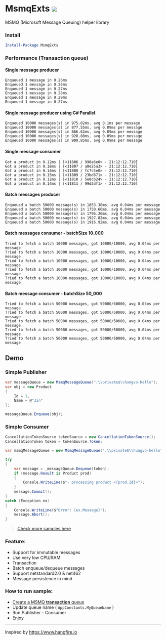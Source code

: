 # MsmqExts <a href="https://www.nuget.org/packages/MsmqExts/"><img src="https://img.shields.io/nuget/v/MsmqExts.svg?style=flat" /> </a>
MSMQ (Microsoft Message Queuing) helper library

### Install
```powershell
Install-Package MsmqExts
```

### Performance (Transaction queue)

#### Single message producer ####
```
Enqueued 1 message in 0.26ms
Enqueued 1 message in 0.26ms
Enqueued 1 message in 0.27ms
Enqueued 1 message in 0.28ms
Enqueued 1 message in 0.29ms
Enqueued 1 message in 0.27ms
```

#### Single message producer using C# Parallel ####
```
Enqueued 10000 messages(s) in 975.02ms, avg 0.1ms per message
Enqueued 10000 messages(s) in 877.55ms, avg 0.09ms per message
Enqueued 10000 messages(s) in 866.62ms, avg 0.09ms per message
Enqueued 10000 messages(s) in 928.88ms, avg 0.09ms per message
Enqueued 10000 messages(s) in 909.85ms, avg 0.09ms per message
```

#### Single message consumer ####
```
Got a product in 0.12ms | [<11806 / 998a6e0> - 21:12:12.710]
Got a product in 0.18ms | [<11807 / a0e25a3> - 21:12:12.710]
Got a product in 0.14ms | [<11808 / fc7c5e0> - 21:12:12.710]
Got a product in 0.15ms | [<11809 / 23bd871> - 21:12:12.710]
Got a product in 0.12ms | [<11810 / 5e8cb24> - 21:12:12.710]
Got a product in 0.14ms | [<11811 / 99d2df1> - 21:12:12.710]
```
#### Batch messages producer ####
```
Enqueued a batch 50000 message(s) in 1853.38ms, avg 0.04ms per message
Enqueued a batch 50000 message(s) in 1750.66ms, avg 0.04ms per message
Enqueued a batch 50000 message(s) in 1796.26ms, avg 0.04ms per message
Enqueued a batch 50000 message(s) in 1927.82ms, avg 0.04ms per message
Enqueued a batch 50000 message(s) in 1916.92ms, avg 0.04ms per message
```
#### Batch messages consumer - batchSize 10_000 ####
```
Tried to fetch a batch 10000 messages, got 10000/10000, avg 0.04ms per message
Tried to fetch a batch 10000 messages, got 10000/10000, avg 0.04ms per message
Tried to fetch a batch 10000 messages, got 10000/10000, avg 0.04ms per message
Tried to fetch a batch 10000 messages, got 10000/10000, avg 0.04ms per message
Tried to fetch a batch 10000 messages, got 10000/10000, avg 0.04ms per message
```

#### Batch message consumer - batchSize 50_000 ####
```
Tried to fetch a batch 50000 messages, got 50000/50000, avg 0.05ms per message
Tried to fetch a batch 50000 messages, got 50000/50000, avg 0.04ms per message
Tried to fetch a batch 50000 messages, got 50000/50000, avg 0.04ms per message
Tried to fetch a batch 50000 messages, got 50000/50000, avg 0.04ms per message
Tried to fetch a batch 50000 messages, got 50000/50000, avg 0.04ms per message
```
## Demo
### Simple Publisher
```csharp
var messageQueue = new MsmqMessageQueue(".\\private$\\hungvo-hello");
var obj = new Product
{
    Id = 1,
    Name = @"Jin"
};

messageQueue.Enqueue(obj);
```

### Simple Consumer
```csharp
CancellationTokenSource tokenSource = new CancellationTokenSource();
CancellationToken token = tokenSource.Token;

var msmqMessageQueue = new MsmqMessageQueue(".\\private$\\hungvo-hello");

try
{
    var message = _messageQueue.Dequeue(token);
    if (message.Result is Product prod)
    {
        Console.WriteLine($"- processing product <{prod.Id}>");
    }
    message.Commit();
}
catch (Exception ex)
{
    Console.WriteLine($"Error: {ex.Message}");
    message.Abort();
}
```

> [Check more samples here](https://github.com/minhhungit/MsmqExts/tree/main/Sample)

### Feature:
- Support for immutable messages
- Use very low CPU/RAM
- Transaction
- Batch enqueue/dequeue messages
- Support netstandard2.0 & net462
- Message persistence in mind

### How to run sample: 

- [Create a MSMQ **transaction** queue](https://www.google.com/search?q=how+to+create+msmq+trasaction+queue)
- Update queue name ( `AppConstants.MyQueueName` )
- Run Publisher - Consumer
- Enjoy

---

Inspired by https://www.hangfire.io
